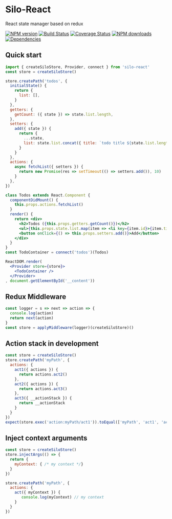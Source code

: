 # Silo-React

React state manager based on redux

[![NPM version](https://img.shields.io/npm/v/silo-react.svg?style=flat)](https://npmjs.org/package/silo-react)
[![Build Status](https://img.shields.io/travis/xiamidaxia/silo-react.svg?style=flat)](https://travis-ci.org/xiamidaxia/silo-react)
[![Coverage Status](https://img.shields.io/coveralls/xiamidaxia/silo-react.svg?style=flat)](https://coveralls.io/r/xiamidaxia/silo-react)
[![NPM downloads](http://img.shields.io/npm/dm/silo-react.svg?style=flat)](https://npmjs.org/package/silo-react)
[![Dependencies](https://david-dm.org/xiamidaxia/silo-react/status.svg)](https://david-dm.org/xiamidaxia/silo-react)

## Quick start

```jsx harmony
import { createSiloStore, Provider, connect } from 'silo-react'
const store = createSiloStore()

store.createPath('todos', {
  initialState() {
    return {
      list: [],
    }
  },
  getters: {
    getCount: ({ state }) => state.list.length,
  },
  setters: {
    add({ state }) {
      return {
        ...state,
        list: state.list.concat({ title: `todo title ${state.list.length + 1}`, id: state.list.length })
      }
    }
  },
  actions: {
    async fetchList({ setters }) {
      return new Promise(res => setTimeout(() => setters.add()), 10)
    }
  },
})

class Todos extends React.Component {
  componentDidMount() {
    this.props.actions.fetchList()
  }
  render() {
    return <div>
      <h2>Todos ({this.props.getters.getCount()})</h2>
      <ul>{this.props.state.list.map(item => <li key={item.id}>{item.title}</li>)}</ul>
      <button onClick={() => this.props.setters.add()}>Add</button>
    </div>
  }
}
const TodoContainer = connect('todos')(Todos)

ReactDOM.render(
  <Provider store={store}>
    <TodoContainer />
  </Provider>
, document.getElementById('__content'))
```

## Redux Middleware

```jsx harmony
const logger = s => next => action => {
  console.log(action)
  return next(action)
}
const store = applyMiddleware(logger)(createSiloStore)()
```

## Action stack in development

```jsx harmony
const store = createSiloStore()
store.createPath('myPath', {
  actions: {
    act1({ actions }) {
      return actions.act2()
    },
    act2({ actions }) {
      return actions.act3()
    },
    act3({ __actionStack }) {
      return __actionStack
    }
  }
})
expect(store.exec('action:myPath/act1')).toEqual(['myPath', 'act1', 'act2', 'act3'])
```

## Inject context arguments

```jsx
const store = createSiloStore()
store.injectArgs(() => {
  return {
    myContext: { /* my context */}
  }
})

store.createPath('myPath', {
  actions: {
    act({ myContext }) {
       console.log(myContext) // my context
    }
  }
})
```
